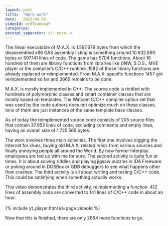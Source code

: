 ```yaml
---
layout: post
title:  "Work work"
date:   2022-04-29
videoId: er8TxuowpaY
categories:
excerpt_separator: <!--more-->
---
```

<!--more-->
The linear executable of M.A.X. is 1.597.679 bytes from which the disassembled x86 GAS assembly listing is something around 10.632.890 bytes or 507.141 lines of code.
The game has 5704 functions. About 16 hundred of them are library functions from libraries like GNW, S.O.S., MVE player or the compiler’s C/C++ runtime. 1582 of those library functions are already replaced or reimplemented. From M.A.X. specific functions 1457 got reimplemented so far and 2665 remains to be done.

M.A.X. is mostly implemented in C++. The source code is riddled with hundreds of polymorphic classes and smart container classes that are mostly based on templates. The Watcom C/C++ compiler option set that was used by the code authors does not optimize much on these classes, tons of them are just instances of the same template base classes.

As of today the reimplemented source code consists of 205 source files that contain 37.953 lines of code, excluding comments and empty lines, having an overall size of 1.725.565 bytes.

The work involves three main activities.
The first one involves digging the Internet for clues, buying old M.A.X. related relics from various sources and finally annoying people all around the World. By now former Interplay employees are fed up with me for sure.
The second activity is quite fun at times. It is about solving riddles and playing jigsaw puzzles in IDA Freeware or poking around in DOSBox or GDB debuggers to see what happens other than crashes.
The third activity is all about writing and testing C/C++ code. This could be satisfying when something actually works.

This video demonstrates the third activity, reimplementing a function. 412 lines of assembly code are converted to 141 lines of C/C++ code in about an hour.
<br><br>
{% include yt_player.html id=page.videoId %}
<br>
  
Now that this is finished, there are only 2664 more functions to go.
